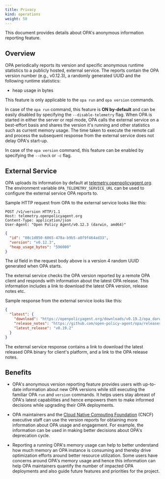 ```yaml
---
title: Privacy
kind: operations
weight: 50
---
```


This document provides details about OPA's anonymous information reporting feature.

## Overview

OPA periodically reports its version and specific anonymous runtime statistics to a publicly hosted, external service.
The reports contain the OPA version number (e.g., v0.12.3), a randomly generated UUID and the following runtime statistics:

* heap usage in bytes

This feature is only applicable to the `opa run` and `opa version` commands.

In case of the `opa run` command, this feature is **ON by-default** and can be easily disabled by specifying
the `--disable-telemetry` flag. When OPA is started in either the server or repl mode, OPA calls the external service
on a best-effort basis and shares the version it's running and other statistics such as current memory usage.
The time taken to execute the remote call and process the subsequent response from the external service does not
delay OPA's start-up.

In case of the `opa version` command, this feature can be enabled by specifying the `--check` or `-c` flag.

## External Service

OPA uploads its information by default at [telemetry.openpolicyagent.org](https://telemetry.openpolicyagent.org).
The environment variable `OPA_TELEMETRY_SERVICE_URL` can be used to configure the external service OPA reports to.

Sample HTTP request from OPA to the external service looks like this:

```http
POST /v1/version HTTP/1.1
Host: telemetry.openpolicyagent.org
Content-Type: application/json
User-Agent: "Open Policy Agent/v0.12.3 (darwin, amd64)"
```

```json
{
  "id": "08c1d850-6065-478a-b9b5-a8f9f464ad33",
  "version": "v0.12.3",
  "heap_usage_bytes": "596000"
}
```

The *id* field in the request body above is a version 4 random UUID generated when OPA starts.

The external service checks the OPA version reported by a remote OPA client and responds with information about the
latest OPA release. This information includes a link to download the latest OPA version, release notes etc.

Sample response from the external service looks like this:

```json
{
  "latest": {
    "download": "https://openpolicyagent.org/downloads/v0.19.2/opa_darwin_amd64",
    "release_notes": "https://github.com/open-policy-agent/opa/releases/tag/v0.19.2",
    "latest_release": "v0.19.2"
  }
}
```

The external service response contains a link to download the latest released OPA binary for client's platform, and a link
to the OPA release notes.

## Benefits

* OPA's anonymous version reporting feature provides users with up-to-date information about new OPA versions while
still executing the familiar OPA `run` and `version` commands. It helps users stay abreast of OPA's latest capabilities
and hence empowers them to make informed decisions while upgrading their OPA deployments.

* OPA maintainers and the [Cloud Native Computing Foundation](https://cncf.io) (CNCF) executive staff can use the version
reports for obtaining more information about OPA usage and engagement. For example, the information can be used in 
making better decisions about OPA's deprecation cycle.

* Reporting a running OPA's memory usage can help to better understand how much memory an OPA instance is consuming and
thereby drive optimization efforts around better resource utilization. Some users have concerns around OPA's memory usage
and hence this information can help OPA maintainers quantify the number of impacted OPA deployments and also guide future
features and priorities for the project.
